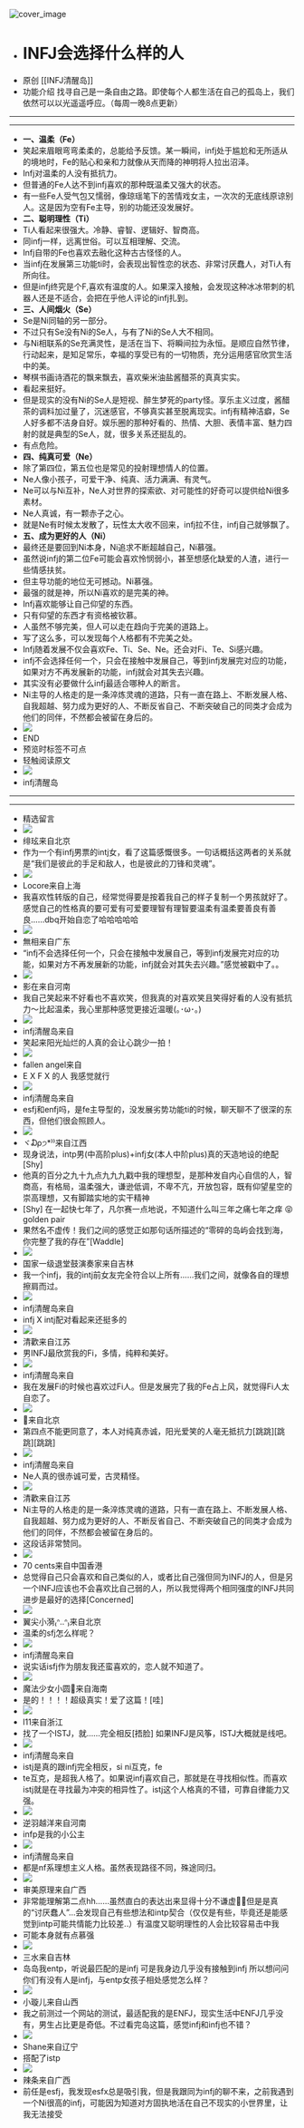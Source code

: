 ![cover_image](http://mmbiz.qpic.cn/mmbiz_jpg/DZCdtia4bJxqiayibzpB4uzN9icmBSqj65fiahn0YrdsJXEtRkNUrlCHYxb1c8uiaUeV2wbShlzPUeicplDCmgQYiaiaiaqQ/0?wx_fmt=jpeg)

- # INFJ会选择什么样的人
- 原创 [[INFJ清醒岛]]
- 功能介绍 找寻自己是一条自由之路。即使每个人都生活在自己的孤岛上，我们依然可以以光遥遥呼应。（每周一晚8点更新）
- ---
- ---
- **一、温柔（Fe）**
- 笑起来眉眼弯弯柔柔的，总能给予反馈。某一瞬间，infj处于尴尬和无所适从的境地时，Fe的贴心和亲和力就像从天而降的神明将人拉出沼泽。
- Infj对温柔的人没有抵抗力。
- 但普通的Fe人达不到infj喜欢的那种既温柔又强大的状态。
- 有一些Fe人受气包又懦弱，像琼瑶笔下的苦情戏女主，一次次的无底线原谅别人。这是因为空有Fe主导，别的功能还没发展好。
- **二、聪明理性（Ti）**
- Ti人看起来很强大。冷静、睿智、逻辑好、智商高。
- 同infj一样，远离世俗。可以互相理解、交流。
- Infj自带的Fe也喜欢去融化这种古古怪怪的人。
- 当infj在发展第三功能ti时，会表现出智性恋的状态、非常讨厌蠢人，对Ti人有所向往。
- 但是infj终究是个F,喜欢有温度的人。如果深入接触，会发现这种冰冰带刺的机器人还是不适合，会把在乎他人评论的infj扎到。
- **三、人间烟火（Se）**
- Se是Ni同轴的另一部分。
- 不过只有Se没有Ni的Se人，与有了Ni的Se人大不相同。
- 与Ni相联系的Se充满灵性，是活在当下、将瞬间拉为永恒。是顺应自然节律，行动起来，是知足常乐，幸福的享受已有的一切物质，充分运用感官欣赏生活中的美。
- 琴棋书画诗酒花的飘来飘去，喜欢柴米油盐酱醋茶的真真实实。
- 看起来挺好。
- 但是现实的没有Ni的Se人是短视、醉生梦死的party怪。享乐主义过度，酱醋茶的调料加过量了，沉迷感官，不够真实甚至脱离现实。infj有精神洁癖，Se人好多都不洁身自好。娱乐圈的那种好看的、热情、大胆、表情丰富、魅力四射的就是典型的Se人，就，很多关系还挺乱的。
- 有点危险。
- **四、纯真可爱（Ne）**
- 除了第四位，第五位也是常见的投射理想情人的位置。
- Ne人像小孩子，可爱干净、纯真、活力满满、有灵气。
- Ne可以与Ni互补，Ne人对世界的探索欲、对可能性的好奇可以提供给Ni很多素材。
- Ne人真诚，有一颗赤子之心。
- 就是Ne有时候太发散了，玩性太大收不回来，infj拉不住，infj自己就够飘了。
- **五、成为更好的人（Ni）**
- 最终还是要回到Ni本身，Ni追求不断超越自己，Ni慕强。
- 虽然说infj的第二位Fe可能会喜欢怜悯弱小，甚至想感化缺爱的人渣，进行一些情感扶贫。
- 但主导功能的地位无可撼动。Ni慕强。
- 最强的就是神，所以Ni喜欢的是完美的神。
- Infj喜欢能够让自己仰望的东西。
- 只有仰望的东西才有资格被钦慕。
- 人虽然不够完美，但人可以走在趋向于完美的道路上。
- 写了这么多，可以发现每个人格都有不完美之处。
- Infj随着发展不仅会喜欢Fe、Ti、Se、Ne。还会对Fi、Te、Si感兴趣。
- infj不会选择任何一个，只会在接触中发展自己，等到infj发展完对应的功能，如果对方不再发展新的功能，infj就会对其失去兴趣。
- 其实没有必要做什么infj最适合哪种人的断言。
- Ni主导的人格走的是一条淬炼灵魂的道路，只有一直在路上、不断发展人格、自我超越、努力成为更好的人、不断反省自己、不断突破自己的同类才会成为他们的同伴，不然都会被留在身后的。
- ![](https://mmbiz.qpic.cn/mmbiz_gif/7FiadXCUBpqt43ySAFleQonQAWQDMwvCPOiaiaFlUYSG8ibicVqc4d5rBa4niaAWr9DmauJ43FCich2gaNDU6PiaKZQf6w/640?wx_fmt=gif)
- END
- 预览时标签不可点
- 轻触阅读原文
- ![](http://mmbiz.qpic.cn/mmbiz_png/DZCdtia4bJxpcRrqEcIicNn7icChObS1Eqm6u2hlN1LGAHvlMHZg6O2a3A47KdeC6IqvVTuryNZQpDFQ1LX3JvT9w/0?wx_fmt=png)
- infj清醒岛
- ---
- ---
- 精选留言
- ![](http://mmsns.qpic.cn/mmsns/iaxNB5XaibCeLTYWIUGCYm7cS1kFxTx4ibUSEBZJ6VnOdXPDItJ9PaGRg/0)
- 绯玹来自北京
- 作为一个有infj男票的intj女，看了这篇感慨很多。一句话概括这两者的关系就是“我们是彼此的手足和敌人，也是彼此的刀锋和灵魂”。
- ![](http://mmsns.qpic.cn/mmsns/iaxNB5XaibCeLTYWIUGCYm7cS1kFxTx4ibUSEBZJ6VnOdXPDItJ9PaGRg/0)
- Locore来自上海
- 我喜欢性转版的自己，经常觉得要是按着我自己的样子复制一个男孩就好了。感觉自己的性格真的要可爱有可爱要理智有理智要温柔有温柔要善良有善良……dbq开始自恋了哈哈哈哈哈
- ![](http://mmsns.qpic.cn/mmsns/iaxNB5XaibCeLTYWIUGCYm7cS1kFxTx4ibUSEBZJ6VnOdXPDItJ9PaGRg/0)
- 無相来自广东
- “infj不会选择任何一个，只会在接触中发展自己，等到infj发展完对应的功能，如果对方不再发展新的功能，infj就会对其失去兴趣。”感觉被戳中了。。
- ![](http://mmsns.qpic.cn/mmsns/iaxNB5XaibCeLTYWIUGCYm7cS1kFxTx4ibUSEBZJ6VnOdXPDItJ9PaGRg/0)
- 影在来自河南
- 我自己笑起来不好看也不喜欢笑，但我真的对喜欢笑且笑得好看的人没有抵抗力～比起温柔，我心里那种感觉更接近温暖(｡･ω･｡)
- ![](http://wx.qlogo.cn/mmhead/Q3auHgzwzM4icoibBPppWkMrbLG1lB8KhWHaiaiabBib87BTTdVQC8Cyacg/64)
- infj清醒岛来自
- 笑起来阳光灿烂的人真的会让心跳少一拍！
- ![](http://mmsns.qpic.cn/mmsns/iaxNB5XaibCeLTYWIUGCYm7cS1kFxTx4ibUSEBZJ6VnOdXPDItJ9PaGRg/0)
- fallen angel来自
- E X F X 的人 我感觉就行
- ![](http://wx.qlogo.cn/mmhead/Q3auHgzwzM4icoibBPppWkMrbLG1lB8KhWHaiaiabBib87BTTdVQC8Cyacg/64)
- infj清醒岛来自
- esfj和enfj吗，是fe主导型的，没发展劣势功能ti的时候，聊天聊不了很深的东西，但他们很会照顾人。
- ![](http://mmsns.qpic.cn/mmsns/iaxNB5XaibCeLTYWIUGCYm7cS1kFxTx4ibUSEBZJ6VnOdXPDItJ9PaGRg/0)
- ヾ₯੭\*⁾⁾来自江西
- 现身说法，intp男(中高阶plus)+infj女(本人中阶plus)真的天造地设的绝配 [Shy]
- 他真的百分之九十九点九九九戳中我的理想型，是那种发自内心自信的人，智商高，有格局，温柔强大，谦逊低调，不卑不亢，开放包容，既有仰望星空的崇高理想，又有脚踏实地的实干精神
- [Shy] 在一起快七年了，凡尔赛一点地说，不知道什么叫三年之痛七年之痒 😝 golden pair
- 果然名不虚传！我们之间的感觉正如那句话所描述的“零碎的岛屿会找到海，你完整了我的存在”[Waddle]
- ![](http://mmsns.qpic.cn/mmsns/iaxNB5XaibCeLTYWIUGCYm7cS1kFxTx4ibUSEBZJ6VnOdXPDItJ9PaGRg/0)
- 国家一级退堂鼓演奏家来自吉林
- 我一个infj，我的intj前女友完全符合以上所有……我们之间，就像各自的理想擦肩而过。
- ![](http://wx.qlogo.cn/mmhead/Q3auHgzwzM4icoibBPppWkMrbLG1lB8KhWHaiaiabBib87BTTdVQC8Cyacg/64)
- infj清醒岛来自
- infj X intj配对看起来还挺多的
- ![](http://mmsns.qpic.cn/mmsns/iaxNB5XaibCeLTYWIUGCYm7cS1kFxTx4ibUSEBZJ6VnOdXPDItJ9PaGRg/0)
- 清歡来自江苏
- 男INFJ最欣赏我的Fi，多情，纯粹和美好。
- ![](http://wx.qlogo.cn/mmhead/Q3auHgzwzM4icoibBPppWkMrbLG1lB8KhWHaiaiabBib87BTTdVQC8Cyacg/64)
- infj清醒岛来自
- 我在发展Fi的时候也喜欢过Fi人。但是发展完了我的Fe占上风，就觉得Fi人太自恋了。
- ![](http://mmsns.qpic.cn/mmsns/iaxNB5XaibCeLTYWIUGCYm7cS1kFxTx4ibUSEBZJ6VnOdXPDItJ9PaGRg/0)
- 🍦来自北京
- 第四点不能更同意了，本人对纯真赤诚，阳光爱笑的人毫无抵抗力[跳跳][跳跳][跳跳]
- ![](http://wx.qlogo.cn/mmhead/Q3auHgzwzM4icoibBPppWkMrbLG1lB8KhWHaiaiabBib87BTTdVQC8Cyacg/64)
- infj清醒岛来自
- Ne人真的很赤诚可爱，古灵精怪。
- ![](http://mmsns.qpic.cn/mmsns/iaxNB5XaibCeLTYWIUGCYm7cS1kFxTx4ibUSEBZJ6VnOdXPDItJ9PaGRg/0)
- 清歡来自江苏
- Ni主导的人格走的是一条淬炼灵魂的道路，只有一直在路上、不断发展人格、自我超越、努力成为更好的人、不断反省自己、不断突破自己的同类才会成为他们的同伴，不然都会被留在身后的。
- 这段话非常赞同。
- ![](http://mmsns.qpic.cn/mmsns/iaxNB5XaibCeLTYWIUGCYm7cS1kFxTx4ibUSEBZJ6VnOdXPDItJ9PaGRg/0)
- 70 cents来自中国香港
- 总觉得自己只会喜欢和自己类似的人，或者比自己强但同为INFJ的人，但是另一个INFJ应该也不会喜欢比自己弱的人，所以我觉得两个相同强度的INFJ共同进步是最好的选择[Concerned]
- ![](http://mmsns.qpic.cn/mmsns/iaxNB5XaibCeLTYWIUGCYm7cS1kFxTx4ibUSEBZJ6VnOdXPDItJ9PaGRg/0)
- 翼尖小漪₍ᐢ..ᐢ₎来自北京
- 温柔的sfj怎么样呢？
- ![](http://wx.qlogo.cn/mmhead/Q3auHgzwzM4icoibBPppWkMrbLG1lB8KhWHaiaiabBib87BTTdVQC8Cyacg/64)
- infj清醒岛来自
- 说实话isfj作为朋友我还蛮喜欢的，恋人就不知道了。
- ![](http://mmsns.qpic.cn/mmsns/iaxNB5XaibCeLTYWIUGCYm7cS1kFxTx4ibUSEBZJ6VnOdXPDItJ9PaGRg/0)
- 魔法少女小圆🍓来自海南
- 是的！！！！超级真实！爱了这篇！[哇]
- ![](http://mmsns.qpic.cn/mmsns/iaxNB5XaibCeLTYWIUGCYm7cS1kFxTx4ibUSEBZJ6VnOdXPDItJ9PaGRg/0)
- l11来自浙江
- 找了一个ISTJ，就……完全相反[捂脸] 如果INFJ是风筝，ISTJ大概就是线吧。
- ![](http://wx.qlogo.cn/mmhead/Q3auHgzwzM4icoibBPppWkMrbLG1lB8KhWHaiaiabBib87BTTdVQC8Cyacg/64)
- infj清醒岛来自
- istj是真的跟infj完全相反，si ni互克，fe
- te互克，是超我人格了。如果说infj喜欢自己，那就是在寻找相似性。而喜欢istj就是在寻找最为冲突的相异性了。istj这个人格真的不错，可靠自律能力又强。
- ![](http://mmsns.qpic.cn/mmsns/iaxNB5XaibCeLTYWIUGCYm7cS1kFxTx4ibUSEBZJ6VnOdXPDItJ9PaGRg/0)
- 逆羽越洋来自河南
- infp是我的小公主
- ![](http://wx.qlogo.cn/mmhead/Q3auHgzwzM4icoibBPppWkMrbLG1lB8KhWHaiaiabBib87BTTdVQC8Cyacg/64)
- infj清醒岛来自
- 都是nf系理想主义人格。虽然表现路径不同，殊途同归。
- ![](http://mmsns.qpic.cn/mmsns/iaxNB5XaibCeLTYWIUGCYm7cS1kFxTx4ibUSEBZJ6VnOdXPDItJ9PaGRg/0)
- 审美原理来自广西
- 非常能理解第二点hh……虽然直白的表达出来显得十分不谦虚🙏🏼但是是真的“讨厌蠢人”…会发现自己有些想法和intp契合（仅仅是有些，毕竟还是能感觉到intp可能共情能力比较差..）有温度又聪明理性的人会比较容易击中我
- 可能本身就有点慕强
- ![](http://mmsns.qpic.cn/mmsns/iaxNB5XaibCeLTYWIUGCYm7cS1kFxTx4ibUSEBZJ6VnOdXPDItJ9PaGRg/0)
- 三水来自吉林
- 岛岛我entp，听说最匹配的是infj 可是我身边几乎没有接触到infj 所以想问问你们有没有人是infj，与entp女孩子相处感觉怎么样？
- ![](http://mmsns.qpic.cn/mmsns/iaxNB5XaibCeLTYWIUGCYm7cS1kFxTx4ibUSEBZJ6VnOdXPDItJ9PaGRg/0)
- 小璇儿来自山西
- 我之前测过一个网站的测试，最适配我的是ENFJ，现实生活中ENFJ几乎没有，男生占比更是奇低。不过看完岛这篇，感觉infj和infj也不错？
- ![](http://mmsns.qpic.cn/mmsns/iaxNB5XaibCeLTYWIUGCYm7cS1kFxTx4ibUSEBZJ6VnOdXPDItJ9PaGRg/0)
- Shane来自辽宁
- 搭配了istp
- ![](http://mmsns.qpic.cn/mmsns/iaxNB5XaibCeLTYWIUGCYm7cS1kFxTx4ibUSEBZJ6VnOdXPDItJ9PaGRg/0)
- 辣条来自广西
- 前任是esfj，我发现esfx总是吸引我，但是我跟同为infj的聊不来，之前我遇到一个Ni很高的infj，可能因为知道对方固执地活在自己不现实的小世界里，让我无法接受